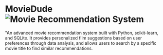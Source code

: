 # MovieDude ![Movie Recommendation System](https://img.shields.io/badge/Movie%20Recommendation%20System-orange?style=flat-square)
"An advanced movie recommendation system built with Python, scikit-learn, and SQLite. It provides personalized film suggestions based on user preferences through data analysis, and allows users to search by a specific movie title to find similar recommendations.
